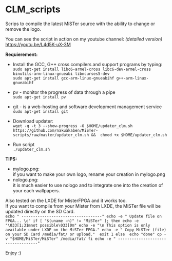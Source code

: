 # CLM_scripts

Scrips to compile the latest MiSTer source with the ability to change or remove the logo. 
  
You can see the script in action on my youtube channel: *(detailed version)*
https://youtu.be/L4d5K-uX-3M  

**Requierement:**
* Install the GCC, G++ cross compilers and support programs by typing:  
  `sudo apt-get install libc6-armel-cross libc6-dev-armel-cross binutils-arm-linux-gnueabi libncurses5-dev`  
  `sudo apt-get install gcc-arm-linux-gnueabihf g++-arm-linux-gnueabihf` 
    
* pv - monitor the progress of data through a pipe  
  `sudo apt-get install pv`  
    
* git - is a web-hosting and software development management service   
  `sudo apt-get install git`  
  
* Download updater:  
`wget -q -t 3 --show-progress -O $HOME/updater_clm.sh https://github.com/nakuakaben/MiSTer-scripts/raw/master/updater_clm.sh &&  chmod +x $HOME/updater_clm.sh`
  
* Run script  
  `./updater_clm.sh`  
 
**TIPS:**  
  * mylogo.png:  
    if you want to make your own logo, rename your creation in mylogo.png  
  * nologo.png:  
    it is much easier to use nologo and to integrate one into the creation of your each wallpapers.  
 
Also tested on the LXDE for MisterFPGA and it works too.  
If you want to compile from your Mister from LXDE, the MiSTer file will be updated directly on the SD Card.  
`echo " -----------------------------------"
echo -e " Update file on FPGA... \c"
if [ "$(uname -n)" != "MiSTer" ]; then
		echo -e "\033[1;31mnot possible\033[0m"
			echo -e "\n This option is only available under LXDE on the MiSTer FPGA."
			echo -e " Copy MiSTer (file) on your SD Card /media/fat/ or upload." 
		exit 1
        else 
	echo "done"
	cp -v "$HOME/MiSTer/MiSTer" /media/fat/
fi
echo -e " -----------------------------------"`  

 
 Enjoy :)

